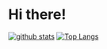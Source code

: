 # Hi there!

[![github stats](https://github-readme-stats.vercel.app/api?username=mysteryven&count_private=true)](https://github.com/anuraghazra/github-readme-stats) [![Top Langs](https://github-readme-stats.vercel.app/api/top-langs/?username=mysteryven)](https://github.com/anuraghazra/github-readme-stats)



